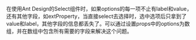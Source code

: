 在使用Ant Design的Select组件时，如果options的每一项不止有label和value，还有其他字段，如extProperty，当直接select去选择时，选中选项后只拿到了value和label，其他字段的信息都丢失了。可以通过设置props中的options为数组，并在数组中包含所有需要的字段来解决这个问题。
